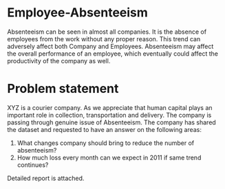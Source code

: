 # Employee-Absenteeism
Absenteeism can be seen in almost all companies. It is the absence of employees from the work without any proper reason. This trend can adversely affect both Company and Employees. Absenteeism may affect the overall performance of an employee, which eventually could affect the productivity of the company as well.

# Problem statement
XYZ is a courier company. As we appreciate that human capital plays an important role in collection, transportation and delivery. The company is passing through genuine issue of Absenteeism. The company has shared the dataset and requested to have an answer on the following areas: 

1. What changes company should bring to reduce the number of absenteeism? 
2. How much loss every month can we expect in 2011 if same trend continues? 

Detailed report is attached.
